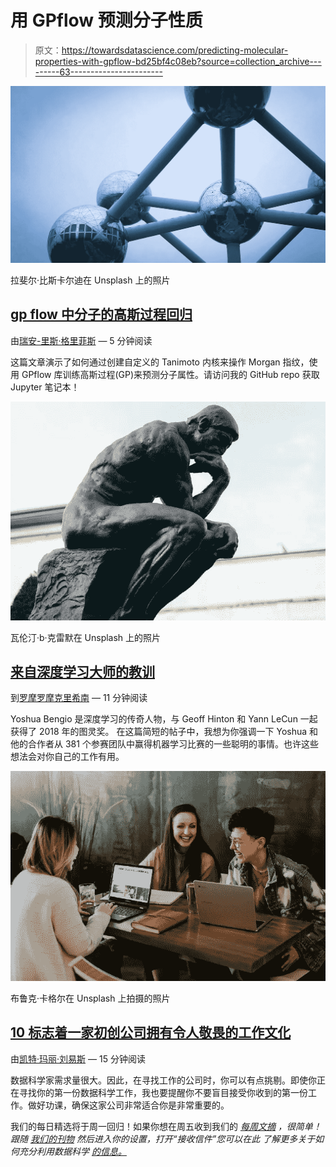 # 用 GPflow 预测分子性质

> 原文：<https://towardsdatascience.com/predicting-molecular-properties-with-gpflow-bd25bf4c08eb?source=collection_archive---------63----------------------->

![](img/d72999e7e7f2d1e606152165c2a6fa26.png)

拉斐尔·比斯卡尔迪在 Unsplash 上的照片

## [gp flow 中分子的高斯过程回归](/gaussian-process-regression-on-molecules-in-gpflow-ee6fedab2130)

由[瑞安-里斯·格里菲斯](https://medium.com/u/ef605a16eb6b?source=post_page-----bd25bf4c08eb--------------------------------) — 5 分钟阅读

这篇文章演示了如何通过创建自定义的 Tanimoto 内核来操作 Morgan 指纹，使用 GPflow 库训练高斯过程(GP)来预测分子属性。请访问我的 GitHub repo 获取 Jupyter 笔记本！

![](img/d3958f5eb4829a9d004e532ef957a8cc.png)

瓦伦汀·b·克雷默在 Unsplash 上的照片

## [来自深度学习大师的教训](/lessons-from-a-deep-learning-master-1e38404dd2d5)

到[罗摩罗摩克里希南](https://medium.com/u/28748480e8bd?source=post_page-----bd25bf4c08eb--------------------------------) — 11 分钟阅读

Yoshua Bengio 是深度学习的传奇人物，与 Geoff Hinton 和 Yann LeCun 一起获得了 2018 年的图灵奖。
在这篇简短的帖子中，我想为你强调一下 Yoshua 和他的合作者从 381 个参赛团队中赢得机器学习比赛的一些聪明的事情。也许这些想法会对你自己的工作有用。

![](img/7d7012379023b9e1c4c45a454805c83d.png)

布鲁克·卡格尔在 Unsplash 上拍摄的照片

## [10 标志着一家初创公司拥有令人敬畏的工作文化](/10-signs-a-startup-has-awesome-work-culture-90d7aa25e3a5)

由[凯特·玛丽·刘易斯](https://medium.com/u/feb55b31bbd5?source=post_page-----bd25bf4c08eb--------------------------------) — 15 分钟阅读

数据科学家需求量很大。因此，在寻找工作的公司时，你可以有点挑剔。即使你正在寻找你的第一份数据科学工作，我也要提醒你不要盲目接受你收到的第一份工作。做好功课，确保这家公司非常适合你是非常重要的。

我们的每日精选将于周一回归！如果你想在周五收到我们的 [*每周文摘*](/receive-our-newsletters-681049ffa0cf) *，很简单！跟随* [*我们的刊物*](http://towardsdatascience.com/) *然后进入你的设置，打开“接收信件”您可以在此* *了解更多关于如何充分利用数据科学* [*的信息。*](/how-to-get-the-most-out-of-towards-data-science-3bf37f75a345)